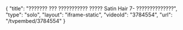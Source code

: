 {
    "title": "??????? ??? ??????????? ????? Satin Hair 7- ??????????????",
    "type": "solo",
    "layout": "iframe-static",
    "videoId": "3784554",
    "url": "\/tvpembed\/3784554"
}